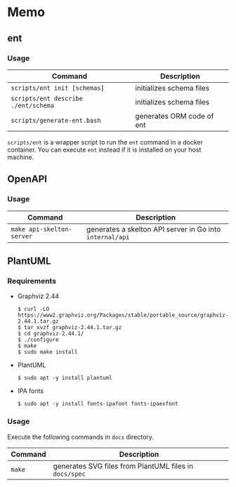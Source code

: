 # Memo

## ent

### Usage

| Command | Description |
|----|----|
| `scripts/ent init [schemas]` | initializes schema files |
| `scripts/ent describe ./ent/schema` | initializes schema files |
| `scripts/generate-ent.bash` | generates ORM code of ent |

`scripts/ent` is a wrapper script to run the `ent` command in a docker container.
You can execute `ent` instead if it is installed on your host machine.

## OpenAPI

### Usage

| Command | Description |
|----|----|
| `make api-skelton-server` | generates a skelton API server in Go into `internal/api` |

## PlantUML

### Requirements

- Graphviz 2.44
    ```console
    $ curl -LO https://www2.graphviz.org/Packages/stable/portable_source/graphviz-2.44.1.tar.gz
    $ tar xvzf graphviz-2.44.1.tar.gz
    $ cd graphviz-2.44.1/
    $ ./configure
    $ make
    $ sudo make install
    ```
- PlantUML
    ```console
    $ sudo apt -y install plantuml
    ```
- IPA fonts
    ```
    $ sudo apt -y install fonts-ipafont fonts-ipaexfont
    ```

### Usage

Execute the following commands in `docs` directory.

| Command | Description |
|----|----|
| `make` | generates SVG files from PlantUML files in `docs/spec` |
